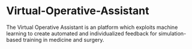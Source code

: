 # Virtual-Operative-Assistant
The Virtual Operative Assistant is an platform which exploits machine learning to create automated and individualized feedback for simulation-based training in medicine and surgery.
